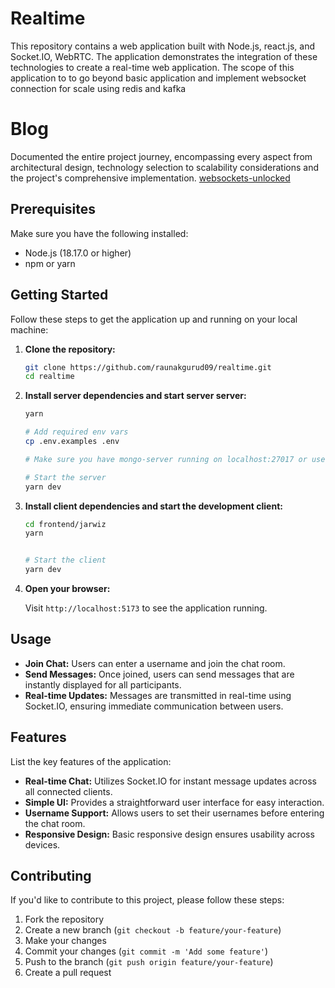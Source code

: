 # Realtime

This repository contains a web application built with Node.js, react.js, and Socket.IO, WebRTC. The application demonstrates the integration of these technologies to create a real-time web application. The scope of this application to to go beyond basic application and implement websocket connection for scale using redis and kafka

# Blog
Documented the entire project journey, encompassing every aspect from architectural design, technology selection to scalability considerations and the project's comprehensive implementation.
[websockets-unlocked](https://raunakgurud.hashnode.dev/series/websockets-unlocked)

## Prerequisites

Make sure you have the following installed:

- Node.js (18.17.0 or higher)
- npm or yarn

## Getting Started

Follow these steps to get the application up and running on your local machine:

1. **Clone the repository:**

    ```bash
    git clone https://github.com/raunakgurud09/realtime.git
    cd realtime
    ```

2. **Install server dependencies and start server server:**

    ```bash
    yarn

    # Add required env vars
    cp .env.examples .env

    # Make sure you have mongo-server running on localhost:27017 or use hosted DB (MongoAtlas)

    # Start the server
    yarn dev
    ```

3. **Install client dependencies and start the development client:**

    ```bash
    cd frontend/jarwiz
    yarn 


    # Start the client
    yarn dev
    ```

4. **Open your browser:**

    Visit `http://localhost:5173` to see the application running.

## Usage

- **Join Chat:** Users can enter a username and join the chat room.
- **Send Messages:** Once joined, users can send messages that are instantly displayed for all participants.
- **Real-time Updates:** Messages are transmitted in real-time using Socket.IO, ensuring immediate communication between users.

## Features

List the key features of the application:

- **Real-time Chat:** Utilizes Socket.IO for instant message updates across all connected clients.
- **Simple UI:** Provides a straightforward user interface for easy interaction.
- **Username Support:** Allows users to set their usernames before entering the chat room.
- **Responsive Design:** Basic responsive design ensures usability across devices.

## Contributing

If you'd like to contribute to this project, please follow these steps:

1. Fork the repository
2. Create a new branch (`git checkout -b feature/your-feature`)
3. Make your changes
4. Commit your changes (`git commit -m 'Add some feature'`)
5. Push to the branch (`git push origin feature/your-feature`)
6. Create a pull request

